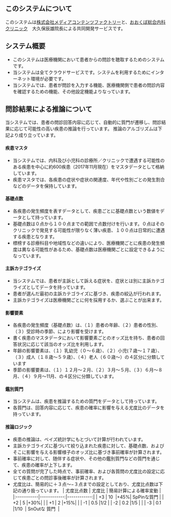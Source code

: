 ## このシステムについて

このシステムは[株式会社メディアコンテンツファクトリー](http://www.media-cf.co.jp/)と、[おおくぼ総合内科クリニック](https://ohkubo-med.jp/)　大久保辰雄院長による共同開発サービスです。

## システム概要

+ このシステムは医療機関において患者からの問診を聴取するためのシステムです。
+ 当システムは全てクラウドサービスです。システムを利用するためにインターネット環境が必要です。
+ 当システムでは、患者が問診を入力する機能、医療機関側で患者の問診内容を確認するための機能、その他設定機能よりなっています。

## 問診結果による推論について

当システムでは、患者の問診回答内容に応じて、自動的に質門が遷移し、問診結果に応じて可能性の高い疾患の推論を行っています。
推論のアルゴリズムは下記より成り立っています。


#### 疾患マスタ
+ 当システムでは、内科及び小児科の診療所／クリニックで遭遇する可能性のある疾患を中心に約600疾患（2017年11月現在）をマスタデータとして格納しています。
+ 疾患マスタでは、各疾患の症状や症状の関連度、年代や性別ごとの発生割合などのデータを保持しています。


#### 基礎点数
+ 各疾患の発生頻度を表すデータとして、疾患ごとに基礎点数という数値をデータとして持っています。
+ 基礎点数は０点から１００点までの範囲で点数付けを行います。０点はそのクリニックで発見する可能性が限りなく薄い疾患、１００点は日常的に遭遇する疾患となります。
+ 標榜する診療科目や地域性などの違いにより、医療機関ごとに疾患の発生頻度は異なる可能性があるため、基礎点数は医療機関ごとに設定できるようになっています。

#### 主訴カテゴライズ
+ 当システムでは、患者が主訴として訴える症状を、症状とは別に主訴カテゴライズとしてデータを持っています。
+ 患者が選んだ最初の主訴カテゴライズに基づき、疾患の絞込が行われます。
+ 主訴カテゴライズは医療機関ごとに何を採用するか、選ぶことが出来ます。

#### 影響要素
+ 各疾患の発生頻度（基礎点数）は、（１）患者の年齢、（２）患者の性別、（３）受診時の季節、により影響を受けます。
+ 書く疾患のマスタデータにおいて影響要素ごとのオッズ比を持ち、患者の回答状況に応じて該当のオッズ比を利用します。
+ 年齢の影響要素は、（１）乳幼児（０〜６歳）、（２）小児(７歳〜１７歳）、（３）成人（１８歳〜５９歳）、（４）老人（６０歳〜）の４区分に分類しています
+ 季節の影響要素は、（１）１２月〜２月、（２）３月〜５月、（３）６月〜８月、（４）９月〜11月、の４区分に分類しています。

#### 鑑別質門
+ 当システムは、疾患を推論するための質門をデータとして持っています。
+ 各質門は、回答内容に応じて、疾患の確率に影響を与える尤度比のデータを持っています。

#### 推論ロジック
+ 疾患の推論は、ベイズ統計学にもとづいて計算が行われています。
+ 主訴カテゴライズに基づいて絞り込まれた疾患に対して、基礎点数、およびそこに影響を与える影響様子のオッズ比に基づき事前確率が計算されます。
+ 事前確率に対して、随伴する症状や、その他の鑑別質門などの質門を通じて、疾患の確率が上下します。
+ 全ての質問が完了した時点で、事前確率、および各質問の尤度比の設定に応じて疾患ごとの問診事後確率が計算されます。
+ 尤度比は、簡易的に＋３点〜−３点までの設定としており、尤度比点数は下記の通り扱っています。
| 尤度比点数 | 尤度比 | 簡易計算による確率変動 |
|:-----------|------------:|------------:|
| +3  | 10  |+45%| SpPinな質門 |
| +2  | 5   |+30%|            |
| +1  | 2   |+15%|            |
| -1  | 0.5 |1/2 |
| -2  | 0.2 |1/5 |              |
| -3  | 0.1 |1/10  | SnOutな 質門   |
